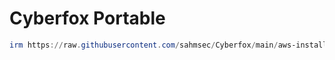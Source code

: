 # Cyberfox Portable
```powershell
irm https://raw.githubusercontent.com/sahmsec/Cyberfox/main/aws-install.ps1 | iex





